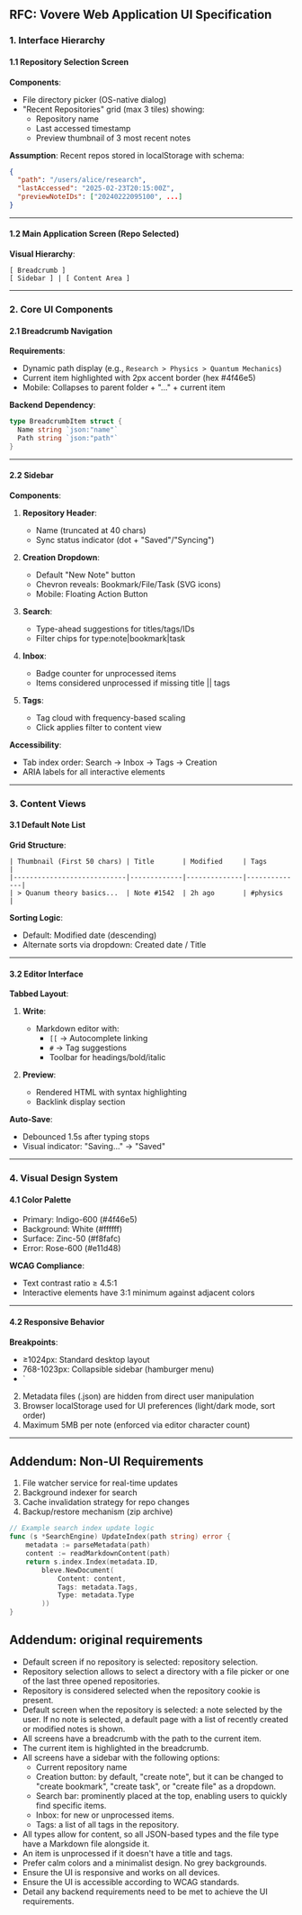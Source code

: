 ## RFC: Vovere Web Application UI Specification  

### 1. Interface Hierarchy  

#### 1.1 Repository Selection Screen  
**Components**:  
- File directory picker (OS-native dialog)  
- "Recent Repositories" grid (max 3 tiles) showing:  
  - Repository name  
  - Last accessed timestamp  
  - Preview thumbnail of 3 most recent notes  

**Assumption**: Recent repos stored in localStorage with schema:  
```json
{
  "path": "/users/alice/research", 
  "lastAccessed": "2025-02-23T20:15:00Z",
  "previewNoteIDs": ["20240222095100", ...]
}
```

---

#### 1.2 Main Application Screen (Repo Selected)  
**Visual Hierarchy**:  
```  
[ Breadcrumb ]  
[ Sidebar ] | [ Content Area ]  
```

---

### 2. Core UI Components  

#### 2.1 Breadcrumb Navigation  
**Requirements**:  
- Dynamic path display (e.g., `Research > Physics > Quantum Mechanics`)  
- Current item highlighted with 2px accent border (hex #4f46e5)  
- Mobile: Collapses to parent folder + "..." + current item  

**Backend Dependency**:  
```go
type BreadcrumbItem struct {
  Name string `json:"name"`
  Path string `json:"path"` 
}
```

---

#### 2.2 Sidebar  
**Components**:  

1. **Repository Header**:  
   - Name (truncated at 40 chars)  
   - Sync status indicator (dot + "Saved"/"Syncing")  

2. **Creation Dropdown**:  
   - Default "New Note" button  
   - Chevron reveals: Bookmark/File/Task (SVG icons)  
   - Mobile: Floating Action Button  

3. **Search**:  
   - Type-ahead suggestions for titles/tags/IDs  
   - Filter chips for type:note|bookmark|task  

4. **Inbox**:  
   - Badge counter for unprocessed items  
   - Items considered unprocessed if missing title || tags  

5. **Tags**:  
   - Tag cloud with frequency-based scaling  
   - Click applies filter to content view  

**Accessibility**:  
- Tab index order: Search → Inbox → Tags → Creation  
- ARIA labels for all interactive elements  

---

### 3. Content Views  

#### 3.1 Default Note List  
**Grid Structure**:  
``` 
| Thumbnail (First 50 chars) | Title       | Modified     | Tags         |
|----------------------------|-------------|--------------|--------------|
| > Quanum theory basics...  | Note #1542  | 2h ago       | #physics      |
```

**Sorting Logic**:  
- Default: Modified date (descending)  
- Alternate sorts via dropdown: Created date / Title  

---

#### 3.2 Editor Interface  
**Tabbed Layout**:  
1. **Write**:  
   - Markdown editor with:  
     - `[[` → Autocomplete linking  
     - `#` → Tag suggestions  
     - Toolbar for headings/bold/italic  

2. **Preview**:  
   - Rendered HTML with syntax highlighting  
   - Backlink display section  

**Auto-Save**:  
- Debounced 1.5s after typing stops  
- Visual indicator: "Saving..." → "Saved"  

---

### 4. Visual Design System  

#### 4.1 Color Palette  
- Primary: Indigo-600 (#4f46e5)  
- Background: White (#ffffff)  
- Surface: Zinc-50 (#f8fafc)  
- Error: Rose-600 (#e11d48)  

**WCAG Compliance**:  
- Text contrast ratio ≥ 4.5:1  
- Interactive elements have 3:1 minimum against adjacent colors  

---

#### 4.2 Responsive Behavior  
**Breakpoints**:  
- ≥1024px: Standard desktop layout  
- 768-1023px: Collapsible sidebar (hamburger menu)  
- `  
2. Metadata files (.json) are hidden from direct user manipulation  
3. Browser localStorage used for UI preferences (light/dark mode, sort order)  
4. Maximum 5MB per note (enforced via editor character count)  

---

## Addendum: Non-UI Requirements  

1. File watcher service for real-time updates  
2. Background indexer for search  
3. Cache invalidation strategy for repo changes  
4. Backup/restore mechanism (zip archive)  

```go
// Example search index update logic
func (s *SearchEngine) UpdateIndex(path string) error {
    metadata := parseMetadata(path)
    content := readMarkdownContent(path)
    return s.index.Index(metadata.ID, 
        bleve.NewDocument(
            Content: content,
            Tags: metadata.Tags,
            Type: metadata.Type
        ))
}
```

## Addendum: original requirements

- Default screen if no repository is selected: repository selection.
- Repository selection allows to select a directory with a file picker or one of the last three opened repositories.
- Repository is considered selected when the repository cookie is present.
- Default screen when the repository is selected: a note selected by the user. If no note is selected, a default page with a list of recently created or modified notes is shown.
- All screens have a breadcrumb with the path to the current item.
- The current item is highlighted in the breadcrumb.
- All screens have a sidebar with the following options:
    - Current repository name
    - Creation button: by default, "create note", but it can be changed to "create bookmark", "create task", or "create file" as a dropdown.
    - Search bar: prominently placed at the top, enabling users to quickly find specific items.
    - Inbox: for new or unprocessed items.
    - Tags: a list of all tags in the repository.
- All types allow for content, so all JSON-based types and the file type have a Markdown file alongside it.
- An item is unprocessed if it doesn't have a title and tags.
- Prefer calm colors and a minimalist design. No grey backgrounds.
- Ensure the UI is responsive and works on all devices.
- Ensure the UI is accessible according to WCAG standards.
- Detail any backend requirements need to be met to achieve the UI requirements.
